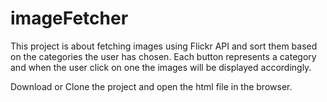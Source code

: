 # imageFetcher


This project is about fetching images using Flickr API and sort them based on the categories the user has chosen. Each button represents a category and when the user click on one the images will be displayed accordingly. 



Download or Clone the project and open the html file in the browser.
